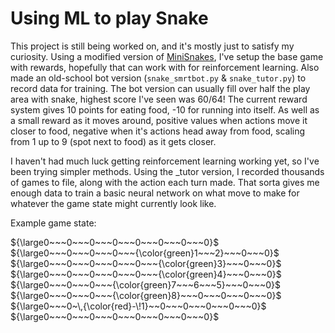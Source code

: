 # Using ML to play Snake

This project is still being worked on, and it's mostly just to satisfy my curiosity.
Using a modified version of [MiniSnakes](https://github.com/eliasffyksen/MiniSnakes),
I've setup the base game with rewards, hopefully that can work with for reinforcement learning.
Also made an old-school bot version (`snake_smrtbot.py` & `snake_tutor.py`) to record data for training.
The bot version can usually fill over half the play area with snake, highest score I've seen was 60/64!
The current reward system gives 10 points for eating food, -10 for running into itself.
As well as a small reward as it moves around, positive values when actions move it closer to food,
negative when it's actions head away from food, scaling from 1 up to 9 (spot next to food) as it gets closer.

I haven't had much luck getting reinforcement learning working yet, so I've been trying simpler methods.
Using the _tutor version, I recorded thousands of games to file, along with the action each turn made.
That sorta gives me enough data to train a basic neural network on what move to make for whatever
the game state might currently look like.

Example game state:

${\large0~~~0~~~0~~~0~~~0~~~0~~~0~~~0}$\
${\large0~~~0~~~0~~~0~~~{\color{green}1~~~2}~~~0~~~0}$\
${\large0~~~0~~~0~~~0~~~0~~~{\color{green}3}~~~0~~~0}$\
${\large0~~~0~~~0~~~0~~~0~~~{\color{green}4}~~~0~~~0}$\
${\large0~~~0~~~0~~~{\color{green}7~~~6~~~5}~~~0~~~0}$\
${\large0~~~0~~~0~~~{\color{green}8}~~~0~~~0~~~0~~~0}$\
${\large0~~~0~\,{\color{red}-\!1}~~0~~~0~~~0~~~0~~~0}$\
${\large0~~~0~~~0~~~0~~~0~~~0~~~0~~~0}$
